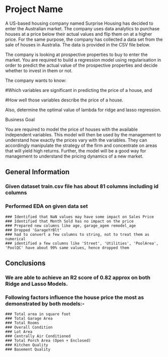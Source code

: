 # Project Name
A US-based housing company named Surprise Housing has decided to enter the Australian market. The company uses data analytics to purchase houses at a price below their actual values and flip them on at a higher price. For the same purpose, the company has collected a data set from the sale of houses in Australia. The data is provided in the CSV file below.

The company is looking at prospective properties to buy to enter the market. You are required to build a regression model using regularisation in order to predict the actual value of the prospective properties and decide whether to invest in them or not.
 
The company wants to know:

#Which variables are significant in predicting the price of a house, and

#How well those variables describe the price of a house.

 
Also, determine the optimal value of lambda for ridge and lasso regression.


Business Goal 

You are required to model the price of houses with the available independent variables. This model will then be used by the management to understand how exactly the prices vary with the variables. They can accordingly manipulate the strategy of the firm and concentrate on areas that will yield high returns. Further, the model will be a good way for management to understand the pricing dynamics of a new market.

## General Information

### Given dataset train.csv file has about 81 columns including id columns
### Performed EDA on given data set
	### Identified that NaN values may have some impact on Sales Price
	### Identified that Month Sold has no impact on the price
	### Prepared new columns like age, garage_agem remodel_age
	### Dropped 'GarageYrBlt'
	### had to convert a few columns to string, not to treat them as numerical
	### identified a few columns like 'Street', 'Utilities', 'PoolArea', 'PoolQC' have about 99% same values, hence dropped them
	
## Conclusions

### We are able to achieve an R2 score of 0.82 approx on both Ridge and Lasso Models. 

### Following factors influence the house price the most as demonstrated by both models:-
    ### Total area in square foot
    ### Total Garage Area
    ### Total Rooms
    ### Overall Condition
    ### Lot Area
    ### Centrally Air Conditioned
    ### Total Porch Area (Open + Enclosed)
    ### Kitchen Quality
    ### Basement Quality
